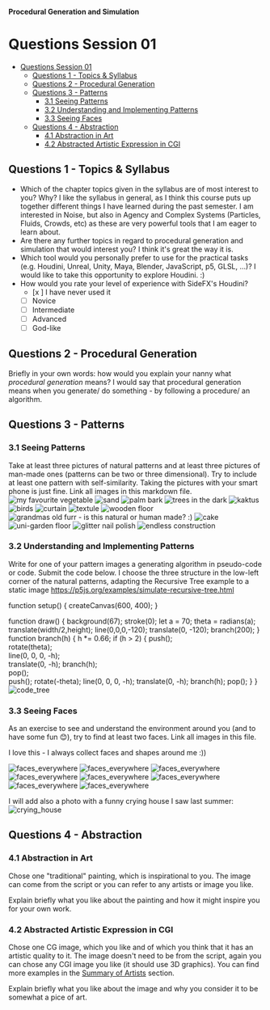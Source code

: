 **Procedural Generation and Simulation**

# Questions Session 01

- [Questions Session 01](#questions-session-01)
  - [Questions 1 - Topics & Syllabus](#questions-1---topics--syllabus)
  - [Questions 2 - Procedural Generation](#questions-2---procedural-generation)
  - [Questions 3 - Patterns](#questions-3---patterns)
    - [3.1 Seeing Patterns](#31-seeing-patterns)
    - [3.2 Understanding and Implementing Patterns](#32-understanding-and-implementing-patterns)
    - [3.3 Seeing Faces](#33-seeing-faces)
  - [Questions 4 - Abstraction](#questions-4---abstraction)
    - [4.1 Abstraction in Art](#41-abstraction-in-art)
    - [4.2 Abstracted Artistic Expression in CGI](#42-abstracted-artistic-expression-in-cgi)

## Questions 1 - Topics & Syllabus

* Which of the chapter topics given in the syllabus are of most interest to you? Why?
I like the syllabus in general, as I think this course puts up together different things I have learned during the past semester. I am interested in Noise, but also in Agency and Complex Systems (Particles, Fluids, Crowds, etc) as these are very powerful tools that I am eager to learn about.  
* Are there any further topics in regard to procedural generation and simulation that would interest you?
I think it's great the way it is. 
* Which tool would you personally prefer to use for the practical tasks (e.g. Houdini, Unreal, Unity, Maya, Blender, JavaScript, p5, GLSL, ...)?
I would like to take this opportunity to explore Houdini. :)
* How would you rate your level of experience with SideFX's Houdini?
    * [x ] I have never used it
    * [ ] Novice
    * [ ] Intermediate
    * [ ] Advanced
    * [ ] God-like

## Questions 2 - Procedural Generation

Briefly in your own words: how would you explain your nanny what *procedural generation* means? 
I would say that procedural generation means when you generate/ do something - by following a procedure/ an algorithm. 

## Questions 3 - Patterns

### 3.1 Seeing Patterns

Take at least three pictures of natural patterns and at least three pictures of man-made ones (patterns can be two or three dimensional). Try to include at least one pattern with self-similarity. Taking the pictures with your smart phone is just fine. Link all images in this markdown file.
![my favourite vegetable](img/patterns_nature/1.png)
![sand](img/patterns_nature/2.png)
![palm bark](img/patterns_nature/3.png)
![trees in the dark](img/patterns_nature/4.png)
![kaktus](img/patterns_nature/5.png)
![birds](img/patterns_nature/6.png)
![curtain](img/patterns_human/1.png)
![textule](img/patterns_human/2.png)
![wooden floor](img/patterns_human/3.png)
![grandmas old furr - is this natural or human made? :) ](img/patterns_human/4.png)
![cake](img/patterns_human/5.png)
![uni-garden floor](img/patterns_human/6.png)
![glitter nail polish](img/patterns_human/7.png)
![endless construction](img/patterns_human/8.png)

### 3.2 Understanding and Implementing Patterns

Write for one of your pattern images a generating algorithm in pseudo-code or code. Submit the code below.
I choose the three structure in the low-left corner of the natural patterns, adapting the Recursive Tree example to a static image https://p5js.org/examples/simulate-recursive-tree.html


function setup() {
  createCanvas(600, 400);
}

function draw() {
  background(67);
  stroke(0);
  let a = 70;
  theta = radians(a);
  translate(width/2,height);
  line(0,0,0,-120);
  translate(0, -120);
  branch(200);
}
function branch(h) {
  h *= 0.66;
  if (h > 2) {
    push();    
    rotate(theta);   
    line(0, 0, 0, -h);  
    translate(0, -h); 
    branch(h);      
    pop();     
    push();
    rotate(-theta);
    line(0, 0, 0, -h);
    translate(0, -h);
    branch(h);
    pop();
  }
}
![code_tree](img/tree.png)


### 3.3 Seeing Faces

As an exercise to see and understand the environment around you (and to have some fun 😊), try to find at least two faces. Link all images in this file.

I love this - I always collect faces and shapes around me :))

![faces_everywhere](img/faces_around/1.png)
![faces_everywhere](img/faces_around/2.png)
![faces_everywhere](img/faces_around/3.png)
![faces_everywhere](img/faces_around/4.png)
![faces_everywhere](img/faces_around/5.png)
![faces_everywhere](img/faces_around/6.png)
![faces_everywhere](img/faces_around/7.png)
![faces_everywhere](img/faces_around/8.png)



I will add also a photo with a funny crying house I saw last summer: ![crying_house](img/4.jpg)


## Questions 4 - Abstraction

### 4.1 Abstraction in Art

Chose one "traditional" painting, which is inspirational to you. The image can come from the script or you can refer to any artists or image you like.  

Explain briefly what you like about the painting and how it might inspire you for your own work.

### 4.2 Abstracted Artistic Expression in CGI

Chose one CG image, which you like and of which you think that it has an artistic quality to it. The image doesn't need to be from the script, again you can chose any CGI image you like (it should use 3D graphics). You can find more examples in the [Summary of Artists](../../02_scripts/pgs_ss22_01_intro_script.md#summary-of-artists) section.  

Explain briefly what you like about the image and why you consider it to be somewhat a pice of art. 


